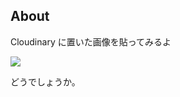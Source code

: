 ## About

Cloudinary に置いた画像を貼ってみるよ

<img src="https://res.cloudinary.com/swift-recipes/image/upload/v1621539613/%E3%82%B9%E3%82%AF%E3%83%AA%E3%83%BC%E3%83%B3%E3%82%B7%E3%83%A7%E3%83%83%E3%83%88_2020-12-23_20.13.51_hlzb9l.png" />

どうでしょうか。